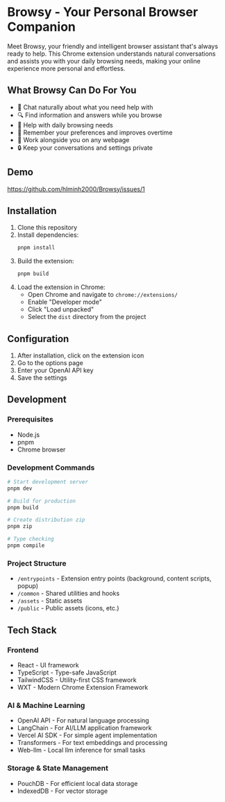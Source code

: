 # Browsy - Your Personal Browser Companion

Meet Browsy, your friendly and intelligent browser assistant that's always ready to help. This Chrome extension understands natural conversations and assists you with your daily browsing needs, making your online experience more personal and effortless.

## What Browsy Can Do For You

- 💬 Chat naturally about what you need help with
- 🔍 Find information and answers while you browse
- 🎯 Help with daily browsing needs
- 🧠 Remember your preferences and improves overtime
- 🤝 Work alongside you on any webpage
- 🔒 Keep your conversations and settings private

## Demo
https://github.com/hlminh2000/Browsy/issues/1

## Installation

1. Clone this repository
2. Install dependencies:
   ```bash
   pnpm install
   ```
3. Build the extension:
   ```bash
   pnpm build
   ```
4. Load the extension in Chrome:
   - Open Chrome and navigate to `chrome://extensions/`
   - Enable "Developer mode"
   - Click "Load unpacked"
   - Select the `dist` directory from the project

## Configuration

1. After installation, click on the extension icon
2. Go to the options page
3. Enter your OpenAI API key
4. Save the settings

## Development
### Prerequisites

- Node.js
- pnpm
- Chrome browser

### Development Commands

```bash
# Start development server
pnpm dev

# Build for production
pnpm build

# Create distribution zip
pnpm zip

# Type checking
pnpm compile
```

### Project Structure

- `/entrypoints` - Extension entry points (background, content scripts, popup)
- `/common` - Shared utilities and hooks
- `/assets` - Static assets
- `/public` - Public assets (icons, etc.)

## Tech Stack

### Frontend
- React - UI framework
- TypeScript - Type-safe JavaScript
- TailwindCSS - Utility-first CSS framework
- WXT - Modern Chrome Extension Framework

### AI & Machine Learning
- OpenAI API - For natural language processing
- LangChain - For AI/LLM application framework
- Vercel AI SDK - For simple agent implementation
- Transformers - For text embeddings and processing
- Web-llm - Local llm inference for small tasks

### Storage & State Management
- PouchDB - For efficient local data storage
- IndexedDB - For vector storage
